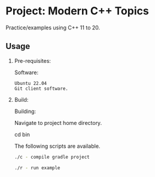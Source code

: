 # Project: Modern C++ Topics

Practice/examples using C++ 11 to 20.

## Usage

1. Pre-requisites:

    Software:
      
    ```text
    Ubuntu 22.04
    Git client software.
    ```
    
2. Build:

    Building:
    
    Navigate to project home directory.

    cd bin
    
    The following scripts are available.
    
    ```bash
    ./c - compile gradle project

    ./r - run example
    ```

    
